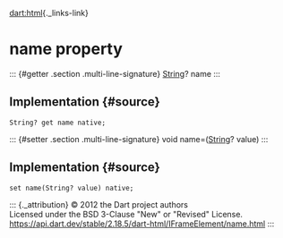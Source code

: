 [dart:html](../../dart-html/dart-html-library){._links-link}

name property
=============

::: {#getter .section .multi-line-signature}
[String](../../dart-core/string-class)? name
:::

Implementation {#source}
--------------

``` {.language-dart data-language="dart"}
String? get name native;
```

::: {#setter .section .multi-line-signature}
void name=([String](../../dart-core/string-class)? value)
:::

Implementation {#source}
--------------

``` {.language-dart data-language="dart"}
set name(String? value) native;
```

::: {._attribution}
© 2012 the Dart project authors\
Licensed under the BSD 3-Clause \"New\" or \"Revised\" License.\
<https://api.dart.dev/stable/2.18.5/dart-html/IFrameElement/name.html>
:::
